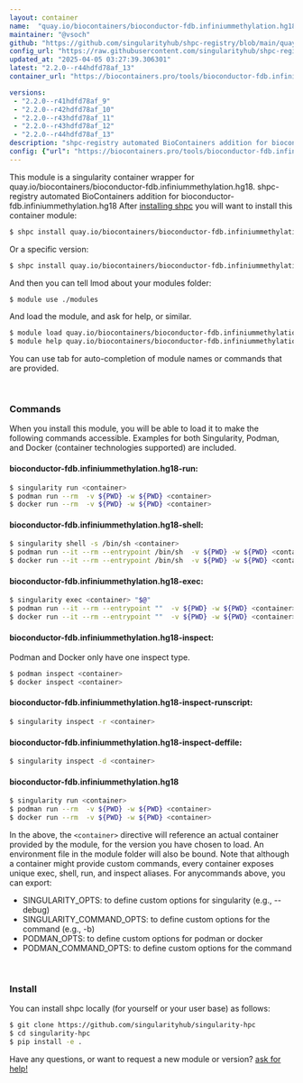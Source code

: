 ```yaml
---
layout: container
name:  "quay.io/biocontainers/bioconductor-fdb.infiniummethylation.hg18"
maintainer: "@vsoch"
github: "https://github.com/singularityhub/shpc-registry/blob/main/quay.io/biocontainers/bioconductor-fdb.infiniummethylation.hg18/container.yaml"
config_url: "https://raw.githubusercontent.com/singularityhub/shpc-registry/main/quay.io/biocontainers/bioconductor-fdb.infiniummethylation.hg18/container.yaml"
updated_at: "2025-04-05 03:27:39.306301"
latest: "2.2.0--r44hdfd78af_13"
container_url: "https://biocontainers.pro/tools/bioconductor-fdb.infiniummethylation.hg18"

versions:
 - "2.2.0--r41hdfd78af_9"
 - "2.2.0--r42hdfd78af_10"
 - "2.2.0--r43hdfd78af_11"
 - "2.2.0--r43hdfd78af_12"
 - "2.2.0--r44hdfd78af_13"
description: "shpc-registry automated BioContainers addition for bioconductor-fdb.infiniummethylation.hg18"
config: {"url": "https://biocontainers.pro/tools/bioconductor-fdb.infiniummethylation.hg18", "maintainer": "@vsoch", "description": "shpc-registry automated BioContainers addition for bioconductor-fdb.infiniummethylation.hg18", "latest": {"2.2.0--r44hdfd78af_13": "sha256:f9b2bc2cedd47ae689546e42352c878f7ae26998d2c008bbabcb2d6653b9ae30"}, "tags": {"2.2.0--r41hdfd78af_9": "sha256:e4c559926134b93fe59b0a1a7cf51642f922295a3a577c99faa872f779522f37", "2.2.0--r42hdfd78af_10": "sha256:51531b1eb7f4ecf293033ad2ac5195754d8b337a5f327d28ca182b38724a61d0", "2.2.0--r43hdfd78af_11": "sha256:7d16a611956c7bd6bdc0c1c05d0833122008a59af4ae1ed2b56e20129821e4f3", "2.2.0--r43hdfd78af_12": "sha256:f196e3ecc778ee76ff87f95e4ba7bc2df14f8b071fe747add19166399df3a746", "2.2.0--r44hdfd78af_13": "sha256:f9b2bc2cedd47ae689546e42352c878f7ae26998d2c008bbabcb2d6653b9ae30"}, "docker": "quay.io/biocontainers/bioconductor-fdb.infiniummethylation.hg18"}
---
```


This module is a singularity container wrapper for quay.io/biocontainers/bioconductor-fdb.infiniummethylation.hg18.
shpc-registry automated BioContainers addition for bioconductor-fdb.infiniummethylation.hg18
After [installing shpc](#install) you will want to install this container module:


```bash
$ shpc install quay.io/biocontainers/bioconductor-fdb.infiniummethylation.hg18
```

Or a specific version:

```bash
$ shpc install quay.io/biocontainers/bioconductor-fdb.infiniummethylation.hg18:2.2.0--r44hdfd78af_13
```

And then you can tell lmod about your modules folder:

```bash
$ module use ./modules
```

And load the module, and ask for help, or similar.

```bash
$ module load quay.io/biocontainers/bioconductor-fdb.infiniummethylation.hg18/2.2.0--r44hdfd78af_13
$ module help quay.io/biocontainers/bioconductor-fdb.infiniummethylation.hg18/2.2.0--r44hdfd78af_13
```

You can use tab for auto-completion of module names or commands that are provided.

<br>

### Commands

When you install this module, you will be able to load it to make the following commands accessible.
Examples for both Singularity, Podman, and Docker (container technologies supported) are included.

#### bioconductor-fdb.infiniummethylation.hg18-run:

```bash
$ singularity run <container>
$ podman run --rm  -v ${PWD} -w ${PWD} <container>
$ docker run --rm  -v ${PWD} -w ${PWD} <container>
```

#### bioconductor-fdb.infiniummethylation.hg18-shell:

```bash
$ singularity shell -s /bin/sh <container>
$ podman run --it --rm --entrypoint /bin/sh  -v ${PWD} -w ${PWD} <container>
$ docker run --it --rm --entrypoint /bin/sh  -v ${PWD} -w ${PWD} <container>
```

#### bioconductor-fdb.infiniummethylation.hg18-exec:

```bash
$ singularity exec <container> "$@"
$ podman run --it --rm --entrypoint ""  -v ${PWD} -w ${PWD} <container> "$@"
$ docker run --it --rm --entrypoint ""  -v ${PWD} -w ${PWD} <container> "$@"
```

#### bioconductor-fdb.infiniummethylation.hg18-inspect:

Podman and Docker only have one inspect type.

```bash
$ podman inspect <container>
$ docker inspect <container>
```

#### bioconductor-fdb.infiniummethylation.hg18-inspect-runscript:

```bash
$ singularity inspect -r <container>
```

#### bioconductor-fdb.infiniummethylation.hg18-inspect-deffile:

```bash
$ singularity inspect -d <container>
```



#### bioconductor-fdb.infiniummethylation.hg18

```bash
$ singularity run <container>
$ podman run --rm  -v ${PWD} -w ${PWD} <container>
$ docker run --rm  -v ${PWD} -w ${PWD} <container>
```


In the above, the `<container>` directive will reference an actual container provided
by the module, for the version you have chosen to load. An environment file in the
module folder will also be bound. Note that although a container
might provide custom commands, every container exposes unique exec, shell, run, and
inspect aliases. For anycommands above, you can export:

 - SINGULARITY_OPTS: to define custom options for singularity (e.g., --debug)
 - SINGULARITY_COMMAND_OPTS: to define custom options for the command (e.g., -b)
 - PODMAN_OPTS: to define custom options for podman or docker
 - PODMAN_COMMAND_OPTS: to define custom options for the command

<br>

### Install

You can install shpc locally (for yourself or your user base) as follows:

```bash
$ git clone https://github.com/singularityhub/singularity-hpc
$ cd singularity-hpc
$ pip install -e .
```

Have any questions, or want to request a new module or version? [ask for help!](https://github.com/singularityhub/singularity-hpc/issues)